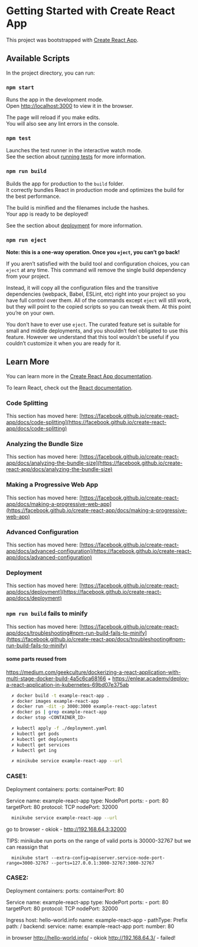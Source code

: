# Getting Started with Create React App

This project was bootstrapped with [Create React App](https://github.com/facebook/create-react-app).

## Available Scripts

In the project directory, you can run:

### `npm start`

Runs the app in the development mode.\
Open [http://localhost:3000](http://localhost:3000) to view it in the browser.

The page will reload if you make edits.\
You will also see any lint errors in the console.

### `npm test`

Launches the test runner in the interactive watch mode.\
See the section about [running tests](https://facebook.github.io/create-react-app/docs/running-tests) for more information.

### `npm run build`

Builds the app for production to the `build` folder.\
It correctly bundles React in production mode and optimizes the build for the best performance.

The build is minified and the filenames include the hashes.\
Your app is ready to be deployed!

See the section about [deployment](https://facebook.github.io/create-react-app/docs/deployment) for more information.

### `npm run eject`

**Note: this is a one-way operation. Once you `eject`, you can’t go back!**

If you aren’t satisfied with the build tool and configuration choices, you can `eject` at any time. This command will remove the single build dependency from your project.

Instead, it will copy all the configuration files and the transitive dependencies (webpack, Babel, ESLint, etc) right into your project so you have full control over them. All of the commands except `eject` will still work, but they will point to the copied scripts so you can tweak them. At this point you’re on your own.

You don’t have to ever use `eject`. The curated feature set is suitable for small and middle deployments, and you shouldn’t feel obligated to use this feature. However we understand that this tool wouldn’t be useful if you couldn’t customize it when you are ready for it.

## Learn More

You can learn more in the [Create React App documentation](https://facebook.github.io/create-react-app/docs/getting-started).

To learn React, check out the [React documentation](https://reactjs.org/).

### Code Splitting

This section has moved here: [https://facebook.github.io/create-react-app/docs/code-splitting](https://facebook.github.io/create-react-app/docs/code-splitting)

### Analyzing the Bundle Size

This section has moved here: [https://facebook.github.io/create-react-app/docs/analyzing-the-bundle-size](https://facebook.github.io/create-react-app/docs/analyzing-the-bundle-size)

### Making a Progressive Web App

This section has moved here: [https://facebook.github.io/create-react-app/docs/making-a-progressive-web-app](https://facebook.github.io/create-react-app/docs/making-a-progressive-web-app)

### Advanced Configuration

This section has moved here: [https://facebook.github.io/create-react-app/docs/advanced-configuration](https://facebook.github.io/create-react-app/docs/advanced-configuration)

### Deployment

This section has moved here: [https://facebook.github.io/create-react-app/docs/deployment](https://facebook.github.io/create-react-app/docs/deployment)

### `npm run build` fails to minify

This section has moved here: [https://facebook.github.io/create-react-app/docs/troubleshooting#npm-run-build-fails-to-minify](https://facebook.github.io/create-react-app/docs/troubleshooting#npm-run-build-fails-to-minify)

#### some parts reused from 
https://medium.com/geekculture/dockerizing-a-react-application-with-multi-stage-docker-build-4a5c6ca68166
+
https://enlear.academy/deploy-a-react-application-in-kubernetes-69bd07e375ab

```sh
  ✗ docker build -t example-react-app .
  ✗ docker images example-react-app
  ✗ docker run -dit -p 3000:3000 example-react-app:latest
  ✗ docker ps | grep example-react-app
  ✗ docker stop <CONTAINER_ID>

  ✗ kubectl apply -f ./deployment.yaml
  ✗ kubectl get pods
  ✗ kubectl get deployments
  ✗ kubectl get services
  ✗ kubectl get ing

  ✗ minikube service example-react-app --url
```

### CASE1:
  Deployment
    containers:
      ports:
        containerPort: 80

  Service
    name: example-react-app
    type: NodePort
    ports:
      - port: 80
        targetPort: 80
        protocol: TCP
        nodePort: 32000

  ```sh
    minikube service example-react-app --url
  ```
  go to browser - okiok - http://192.168.64.3:32000

  TIPS: minikube run ports on the range of valid ports is 30000-32767
  but we can reassign that
  ```
    minikube start --extra-config=apiserver.service-node-port-range=3000-32767 --ports=127.0.0.1:3000-32767:3000-32767
  ```

### CASE2:
  Deployment
    containers:
      ports:
        containerPort: 80

  Service
    name: example-react-app
    type: NodePort
    ports:
      - port: 80
        targetPort: 80
        protocol: TCP
        nodePort: 32000

  Ingress
    host: hello-world.info
      name: example-react-app
        - pathType: Prefix
          path: /
          backend:
            service:
              name: example-react-app
              port: 
                number: 80

  in browser
    http://hello-world.info/ - okiok
    http://192.168.64.3/ - failed!

